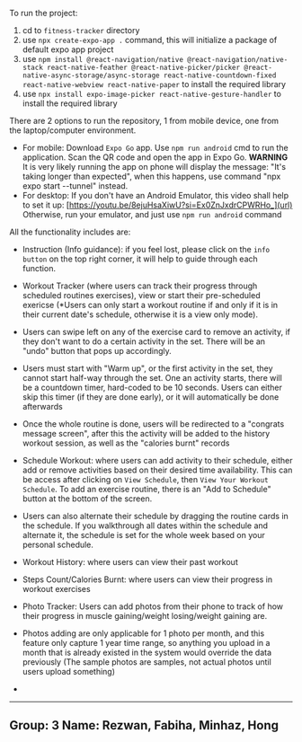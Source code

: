 To run the project:
1. cd to `fitness-tracker` directory
2. use  `npx create-expo-app .` command, this will initialize a package of default expo app project
3. use `npm install @react-navigation/native @react-navigation/native-stack react-native-feather @react-native-picker/picker @react-native-async-storage/async-storage react-native-countdown-fixed react-native-webview react-native-paper` to install the required library
4. use  `npx install expo-image-picker react-native-gesture-handler` to install the required library


There are 2 options to run the repository, 1 from mobile device, one from the laptop/computer environment.
- For mobile: 
  Download `Expo Go` app. Use `npm run android` cmd to run the application. Scan the QR code and open the app in Expo Go. 
  **WARNING** It is very likely running the app on phone will display the message: "It's taking longer than expected", when this happens, use command "npx expo start --tunnel" instead.
- For desktop: 
  If you don't have an Android Emulator, this video shall help to set it up: [https://youtu.be/8ejuHsaXiwU?si=Ex0ZnJxdrCPWRHo_](url) 
  Otherwise, run your emulator, and just use `npm run android` command

All the functionality includes are:
- Instruction (Info guidance): if you feel lost, please click on the `info button` on the top right corner, it will help to guide through each function.

- Workout Tracker (where users can track their progress through scheduled routines exercises), view or start their pre-scheduled exericse (*Users can only start a workout routine if and only if it is in their current date's schedule, otherwise it is a view only mode).

- Users can swipe left on any of the exercise card to remove an activity, if they don't want to do a certain activity in the set. There will be an "undo" button that pops up accordingly.

- Users must start with "Warm up", or the first activity in the set, they cannot start half-way through the set. One an activity starts, there will be a countdown timer, hard-coded to be 10 seconds. Users can either skip this timer (if they are done early), or it will automatically be done afterwards

- Once the whole routine is done, users will be redirected to a "congrats message screen", after this the activity will be added to the history workout session, as well as the "calories burnt" records

- Schedule Workout: where users can add activity to their schedule, either add or remove activities based on their desired time availability. This can be access after clicking on `View Schedule`, then `View Your Workout Schedule`. To add an exercise routine, there is an "Add to Schedule" button at the bottom of the screen.

- Users can also alternate their schedule by dragging the routine cards in the schedule. If you walkthrough all dates within the schedule and alternate it, the schedule is set for the whole week based on your personal schedule.

- Workout History: where users can view their past workout

- Steps Count/Calories Burnt: where users can view their progress in workout exercises

- Photo Tracker: Users can add photos from their phone to track of how their progress in muscle gaining/weight losing/weight gaining are.

- Photos adding are only applicable for 1 photo per month, and this feature only capture 1 year time range, so anything you upload in a month that is already existed in the system would override the data previously (The sample photos are samples, not actual photos until users upload something)
- 
----------------------------------------
Group: 3
Name:
Rezwan, Fabiha, Minhaz, Hong
----------------------------------------
